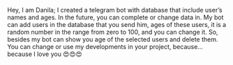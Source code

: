 Hey, I am Danila; I created a telegram bot with database that include user’s names and ages.
In the future, you can complete or change data in. 
My bot can add users in the database that you send him, 
ages of these users, it is a random number in the 
range from zero to 100, and you can change it. 
So, besides my bot can show you age of the selected 
users and delete them. You can change or use my developments in your project, because…because I love you 😍😍😍 
